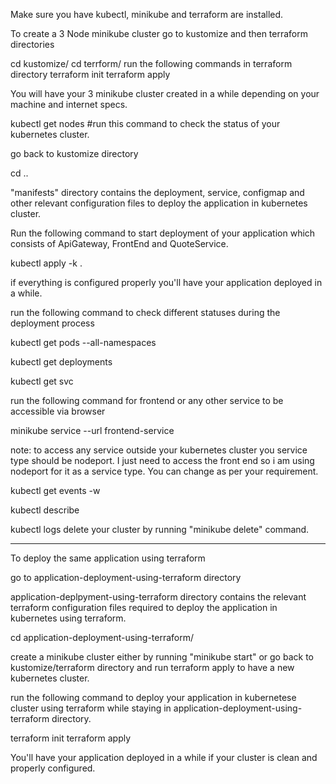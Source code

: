 Make sure you have kubectl, minikube and terraform are installed.

To create a 3 Node minikube cluster go to kustomize and then terraform directories

cd kustomize/
cd terrform/
run the following commands in terraform directory
terraform init
terraform apply

You will have your 3 minikube cluster created in a while depending on your machine and internet specs.

kubectl get nodes #run this command to check the status of your kubernetes cluster.

go back to kustomize directory

cd ..

"manifests" directory contains the deployment, service, configmap and other relevant configuration files to deploy the application in kubernetes cluster.

Run the following command to start deployment of your application which consists of ApiGateway, FrontEnd and QuoteService.

kubectl apply -k .

if everything is configured properly you'll have your application deployed in a while.

run the following command to check different statuses during the deployment process

kubectl get pods --all-namespaces

kubectl get deployments

kubectl get svc

run the following command for frontend or any other service to be accessible via browser

minikube service --url frontend-service

note: to access any service outside your kubernetes cluster you service type should be nodeport. I just need to access the front end so i am using nodeport for it as a service type. You can change as per your requirement.

kubectl get events -w

kubectl describe 

kubectl logs
delete your cluster by running "minikube delete" command.
 
---------------------------------------------------------------------------------------------------------------------------------

To deploy the same application using terraform 

go to application-deployment-using-terraform directory

application-deplpyment-using-terraform directory contains the relevant terraform configuration files required to deploy the application in kubernetes using terraform.

cd application-deployment-using-terraform/

create a minikube cluster either by running "minikube start" or go back to kustomize/terraform directory and run terraform apply to have a new kubernetes cluster.

run the following command to deploy your application in kubernetese cluster using terraform while staying in application-deployment-using-terraform directory.

terraform init
terraform apply

You'll have your application deployed in a while if your cluster is clean and properly configured.

